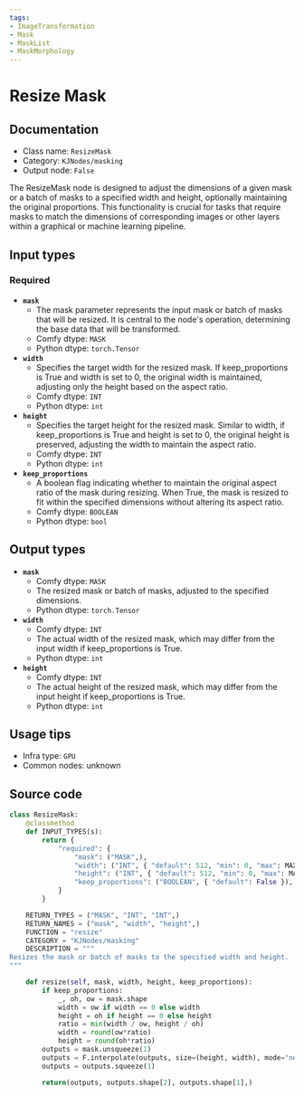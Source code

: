 ```yaml
---
tags:
- ImageTransformation
- Mask
- MaskList
- MaskMorphology
---
```


# Resize Mask
## Documentation
- Class name: `ResizeMask`
- Category: `KJNodes/masking`
- Output node: `False`

The ResizeMask node is designed to adjust the dimensions of a given mask or a batch of masks to a specified width and height, optionally maintaining the original proportions. This functionality is crucial for tasks that require masks to match the dimensions of corresponding images or other layers within a graphical or machine learning pipeline.
## Input types
### Required
- **`mask`**
    - The mask parameter represents the input mask or batch of masks that will be resized. It is central to the node's operation, determining the base data that will be transformed.
    - Comfy dtype: `MASK`
    - Python dtype: `torch.Tensor`
- **`width`**
    - Specifies the target width for the resized mask. If keep_proportions is True and width is set to 0, the original width is maintained, adjusting only the height based on the aspect ratio.
    - Comfy dtype: `INT`
    - Python dtype: `int`
- **`height`**
    - Specifies the target height for the resized mask. Similar to width, if keep_proportions is True and height is set to 0, the original height is preserved, adjusting the width to maintain the aspect ratio.
    - Comfy dtype: `INT`
    - Python dtype: `int`
- **`keep_proportions`**
    - A boolean flag indicating whether to maintain the original aspect ratio of the mask during resizing. When True, the mask is resized to fit within the specified dimensions without altering its aspect ratio.
    - Comfy dtype: `BOOLEAN`
    - Python dtype: `bool`
## Output types
- **`mask`**
    - Comfy dtype: `MASK`
    - The resized mask or batch of masks, adjusted to the specified dimensions.
    - Python dtype: `torch.Tensor`
- **`width`**
    - Comfy dtype: `INT`
    - The actual width of the resized mask, which may differ from the input width if keep_proportions is True.
    - Python dtype: `int`
- **`height`**
    - Comfy dtype: `INT`
    - The actual height of the resized mask, which may differ from the input height if keep_proportions is True.
    - Python dtype: `int`
## Usage tips
- Infra type: `GPU`
- Common nodes: unknown


## Source code
```python
class ResizeMask:
    @classmethod
    def INPUT_TYPES(s):
        return {
            "required": {
                "mask": ("MASK",),
                "width": ("INT", { "default": 512, "min": 0, "max": MAX_RESOLUTION, "step": 8, "display": "number" }),
                "height": ("INT", { "default": 512, "min": 0, "max": MAX_RESOLUTION, "step": 8, "display": "number" }),
                "keep_proportions": ("BOOLEAN", { "default": False }),
            }
        }

    RETURN_TYPES = ("MASK", "INT", "INT",)
    RETURN_NAMES = ("mask", "width", "height",)
    FUNCTION = "resize"
    CATEGORY = "KJNodes/masking"
    DESCRIPTION = """
Resizes the mask or batch of masks to the specified width and height.
"""

    def resize(self, mask, width, height, keep_proportions):
        if keep_proportions:
            _, oh, ow = mask.shape
            width = ow if width == 0 else width
            height = oh if height == 0 else height
            ratio = min(width / ow, height / oh)
            width = round(ow*ratio)
            height = round(oh*ratio)
        outputs = mask.unsqueeze(1)
        outputs = F.interpolate(outputs, size=(height, width), mode="nearest")
        outputs = outputs.squeeze(1)

        return(outputs, outputs.shape[2], outputs.shape[1],)

```
